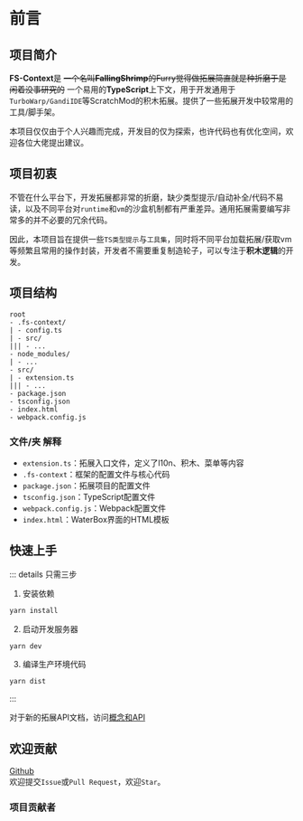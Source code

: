 # 前言

## 项目简介

**FS-Context**是 ~~一个名叫**FallingShrimp**的Furry觉得做拓展简直就是种折磨于是闲着没事研究的~~ 一个易用的**TypeScript**上下文，用于开发通用于`TurboWarp/GandiIDE`等ScratchMod的积木拓展。提供了一些拓展开发中较常用的工具/脚手架。

本项目仅仅由于个人兴趣而完成，开发目的仅为探索，也许代码也有优化空间，欢迎各位大佬提出建议。

## 项目初衷

不管在什么平台下，开发拓展都非常的折磨，缺少类型提示/自动补全/代码不易读，以及不同平台对`runtime`和`vm`的沙盒机制都有严重差异。通用拓展需要编写非常多的并不必要的冗余代码。

因此，本项目旨在提供一些`TS类型提示`与`工具集`，同时将不同平台加载拓展/获取vm等频繁且常用的操作封装，开发者不需要重复制造轮子，可以专注于**积木逻辑**的开发。

## 项目结构

```plaintext
root
- .fs-context/
| - config.ts
| - src/
||| - ...
- node_modules/
| - ...
- src/
| - extension.ts
||| - ...
- package.json
- tsconfig.json
- index.html
- webpack.config.js
```
### 文件/夹 解释
- `extension.ts`：拓展入口文件，定义了l10n、积木、菜单等内容
- `.fs-context`：框架的配置文件与核心代码
- `package.json`：拓展项目的配置文件
- `tsconfig.json`：TypeScript配置文件
- `webpack.config.js`：Webpack配置文件
- `index.html`：WaterBox界面的HTML模板

## 快速上手

::: details 只需三步
1. 安装依赖
```bash
yarn install
```

2. 启动开发服务器
```bash
yarn dev
```

3. 编译生产环境代码
```bash
yarn dist
```
:::

对于新的拓展API文档，访问[概念和API](./guide)

## 欢迎贡献

[Github](https://github.com/Rundll86/fs-context)  
欢迎提交`Issue`或`Pull Request`，欢迎`Star`。

### 项目贡献者

<Collaborator
name="FallingShrimp"
avatar="https://avatars.githubusercontent.com/u/108387605"
url="https://github.com/Rundll86" />
<Collaborator
name="FurryR/熊谷 凌"
avatar="https://avatars.githubusercontent.com/u/55276797"
url="https://github.com/FurryR"></Collaborator>
<Collaborator
name="Cyberexplorer"
avatar="https://avatars.githubusercontent.com/u/177754635"
url="https://github.com/LanwyWriteXU"></Collaborator>